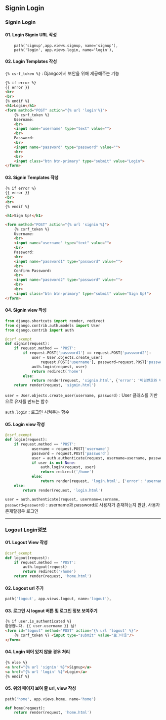 ## Signin Login

### Signin Login

#### 01. Login Signin URL 작성
```
    path('signup',app.views.signup, name='signup'),
    path('login', app.views.login, name='login'),
```

#### 02. Login Templates 작성
```{% csrf_token %}``` : Django에서 보안을 위해 제공해주는 기능
```html
{% if error %}
{{ error }}
<br>
<br>
{% endif %}
<h1>Login</h1>
<form method="POST" action="{% url 'login'%}">
    {% csrf_token %}
    Username:
    <br>
    <input name="username" type="text" value="">
    <br>
    Password:
    <br>
    <input name="password" type="password" value="">
    <br>
    <br>
    <input class="btn btn-primary" type="submit" value="Login">
</form>
```


#### 03. Signin Templates 작성
```html
{% if error %}
{{ error }}
<br>
<br>
{% endif %}

<h1>Sign Up!</h1>

<form method="POST" action="{% url 'signin'%}">
    {% csrf_token %}
    Username:
    <br>
    <input name="username" type="text" value="">
    <br>
    Password:   
    <br>
    <input name="password1" type="password" value="">
    <br>
    Confirm Password:
    <br>
    <input name="password2" type="password" value="">
    <br>
    <br>
    <input class="btn btn-primary" type="submit" value="Sign Up!">
</form>
```


#### 04. Signin view 작성

```python
from django.shortcuts import render, redirect
from django.contrib.auth.models import User
from django.contrib import auth

@csrf_exempt
def signin(request):
    if request.method == 'POST':
        if request.POST['password1'] == request.POST['password2']:
            user = User.objects.create_user(
                request.POST['username'], password=request.POST['password1'])
            auth.login(request, user)
            return redirect('home')
        else:
            return render(request, 'signin.html', {'error': '비밀번호와 비밀번호 확인이 일치하지 않습니다'})
    return render(request, 'signin.html')

```
```user = User.objects.create_user(username, password)``` : User 클래스를 기반으로 유저를 만드는 함수

```auth.login``` : 로그인 시켜주는 함수


#### 05. Login view 작성
```python
@csrf_exempt
def login(request):
    if request.method == 'POST':
            username = request.POST['username']
            password = request.POST['password']
            user = auth.authenticate(request, username=username, password=password)
            if user is not None:
                auth.login(request, user)
                return redirect('/home')
            else:
                return render(request, 'login.html', {'error': 'username or password is incorrect.'})
    else:
        return render(request, 'login.html')
```
```user = auth.authenticate(request, username=username, password=password)``` : username과 password로 사용자가 존재하는지 판단, 사용자 존재할경우 로그인

---------

### Logout Login정보


#### 01. Logout View 작성
``` python
@csrf_exempt
def logout(request):
    if request.method == 'POST':
        auth.logout(request)
        return redirect('/home')
    return render(request, 'home.html')
```


#### 02. Logout url 추가
```python
path('logout', app.views.logout, name='logout'),
```

#### 03. 로그인 시 logout 버튼 및 로그인 정보 보여주기
```html
{% if user.is_authenticated %}
환영합니다. {{ user.username }} 님!
<form id="logout" method="POST" action="{% url 'logout' %}">
    {% csrf_token %} <input type="submit" value="로그아웃"/>
</form> 
```

#### 04. Login 되어 있지 않을 경우 처리
```html
{% else %}                   
<a href="{% url 'signin' %}">Signup</a>
<a href="{% url 'login' %}">Login</a>
{% endif %}
```

#### 05. 위의 페이지 보여 줄 url, view 작성
```python
path('home', app.views.home, name='home')
```
```python
def home(request):
    return render(request, 'home.html')
```